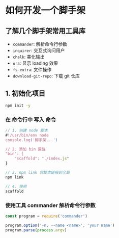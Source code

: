 # 如何开发一个脚手架

## 了解几个脚手架常用工具库

- `commander`: 解析命令行参数
- `inquirer`: 交互式询问用户
- `chalk`: 美化输出
- `ora`: 显示 loading 效果
- `fs-extra`: 文件操作
- `download-git-repo`: 下载 git 仓库

## 1. 初始化项目

```bash
npm init -y
```

### 在 命令行中 写入 命令

```js
// 1. 创建 node 脚本
#!/usr/bin/env node
console.log('脚手架...')

// 2. 添加 bin 属性
"bin": {
    "scaffold": "./index.js"
}

// 3. npm link 将脚本链接到全局
npm link

// 4. 使用
scaffold
```

### 使用工具 commander 解析命令行参数

```js
const program = require('commander')

program.option('-n, --name <name>', 'your name')
program.parse(process.argv)
```